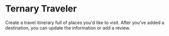 # Ternary Traveler

Create a travel itinerary full of places you'd like to visit. After you've added a destination, you can update the information or add a review.
